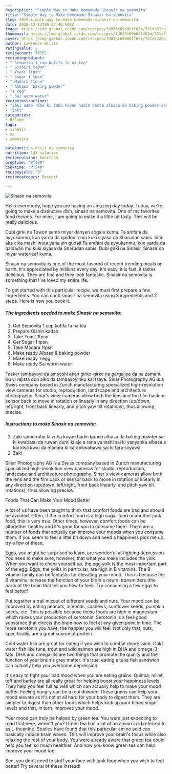 ```yaml
---
description: "Simple Way to Make Homemade Sinasir na semovita"
title: "Simple Way to Make Homemade Sinasir na semovita"
slug: 2019-simple-way-to-make-homemade-sinasir-na-semovita
date: 2020-12-13T05:57:40.505Z
image: https://img-global.cpcdn.com/recipes/fd036f69b08ff63e/751x532cq70/sinasir-na-semovita-recipe-main-photo.jpg
thumbnail: https://img-global.cpcdn.com/recipes/fd036f69b08ff63e/751x532cq70/sinasir-na-semovita-recipe-main-photo.jpg
cover: https://img-global.cpcdn.com/recipes/fd036f69b08ff63e/751x532cq70/sinasir-na-semovita-recipe-main-photo.jpg
author: Lawrence Willis
ratingvalue: 5
reviewcount: 37262
recipeingredient:
- " Semovita 1 cup kofifa fa na tea"
- " Gishiri kadan"
- " Yeast 1tpsn"
- " Sugar 1 tpsn"
- " Madara 1tpsn"
- " Albasa  baking powder"
- "1 egg"
- " Sai worm water"
recipeinstructions:
- "Zaki samo roba ki zuba kayan hadin banda albasa da baking powder sai ki kwabasu da ruwan dumi ki aje a rana ya tashi sai ki yanyanka albasa a kai kisa kwai da madara ki karabkwabawa sai ki fara soyawa"
- "Zaki"
categories:
- Recipe
tags:
- sinasir
- na
- semovita

katakunci: sinasir na semovita 
nutrition: 141 calories
recipecuisine: American
preptime: "PT12M"
cooktime: "PT54M"
recipeyield: "3"
recipecategory: Dessert

---
```



![Sinasir na semovita](https://img-global.cpcdn.com/recipes/fd036f69b08ff63e/751x532cq70/sinasir-na-semovita-recipe-main-photo.jpg)

Hello everybody, hope you are having an amazing day today. Today, we're going to make a distinctive dish, sinasir na semovita. One of my favorites food recipes. For mine, I am going to make it a little bit tasty. This will be really delicious.

Dubi girki na Tuwon semo miyar danyen zogale kuma. Ta amfani da ayyukanmu, kun yarda da qaidodin mu kuki siyasa da Sharudan sabis. Idan aka cika mashi wuta yana yin gudaji Ta amfani da ayyukanmu, kun yarda da qaidodin mu kuki siyasa da Sharudan sabis. Dubi girki na Sinasir, Sinasir da miyar waterleaf kuma.

Sinasir na semovita is one of the most favored of recent trending meals on earth. It's appreciated by millions every day. It's easy, it is fast, it tastes delicious. They are fine and they look fantastic. Sinasir na semovita is something that I've loved my entire life.


To get started with this particular recipe, we must first prepare a few ingredients. You can cook sinasir na semovita using 8 ingredients and 2 steps. Here is how you cook it.

<!--inarticleads1-->

##### The ingredients needed to make Sinasir na semovita:

1. Get  Semovita 1 cup kofifa fa na tea
1. Prepare  Gishiri kadan
1. Take  Yeast 1tpsn
1. Get  Sugar 1 tpsn
1. Take  Madara 1tpsn
1. Make ready  Albasa &amp; baking powder
1. Make ready 1 egg
1. Make ready  Sai worm water


Taskar tambayoyi da amsoshi akan girke-girke na gargajiya da na zamani. Ku yi rajista don aiko da tambayoyinku kai tsaye. Sinar Photography AG is a Swiss company based in Zurich manufacturing specialized high-resolution view cameras for studio, reproduction, landscape and architecture photography. Sinar&#39;s view-cameras allow both the lens and the film back or sensor back to move in rotation or linearly in any direction (up/down, left/right, front back linearly, and pitch yaw tilt rotations), thus allowing precise. 

<!--inarticleads2-->

##### Instructions to make Sinasir na semovita:

1. Zaki samo roba ki zuba kayan hadin banda albasa da baking powder sai ki kwabasu da ruwan dumi ki aje a rana ya tashi sai ki yanyanka albasa a kai kisa kwai da madara ki karabkwabawa sai ki fara soyawa
1. Zaki


Sinar Photography AG is a Swiss company based in Zurich manufacturing specialized high-resolution view cameras for studio, reproduction, landscape and architecture photography. Sinar&#39;s view-cameras allow both the lens and the film back or sensor back to move in rotation or linearly in any direction (up/down, left/right, front back linearly, and pitch yaw tilt rotations), thus allowing precise. 

Foods That Can Make Your Mood Better


A lot of us have been taught to think that comfort foods are bad and should be avoided. Often, if the comfort food is a high sugar food or another junk food, this is very true. Other times, however, comfort foods can be altogether healthy and it's good for you to consume them. There are a number of foods that actually can improve your moods when you consume them. If you seem to feel a little bit down and need a happiness pick me up, try a few of these.

Eggs, you might be surprised to learn, are wonderful at fighting depression. You need to make sure, however, that what you make includes the yolk. When you want to cheer yourself up, the egg yolk is the most important part of the egg. Eggs, the yolks in particular, are high in B vitamins. The B vitamin family can be fantastic for elevating your mood. This is because the B vitamins increase the function of your brain's neural transmitters (the parts of the brain that tell you how to feel). Try consuming a few eggs to feel better!

Put together a trail mixout of different seeds and nuts. Your mood can be improved by eating peanuts, almonds, cashews, sunflower seeds, pumpkin seeds, etc. This is possible because these foods are high in magnesium which raises your production of serotonin. Serotonin is a feel-good substance that directs the brain how to feel at any given point in time. The more serotonin you have, the happier you will feel. Not only that, nuts, specifically, are a great source of protein.

Cold water fish are great for eating if you wish to combat depression. Cold water fish like tuna, trout and wild salmon are high in DHA and omega-3 fats. DHA and omega-3s are two things that promote the quality and the function of your brain's grey matter. It's true: eating a tuna fish sandwich can actually help you overcome depression. 

It's easy to fight your bad mood when you are eating grains. Quinoa, millet, teff and barley are all really great for helping boost your happiness levels. They help you feel full as well which can actually help to make your mood better. Feeling hungry can be a real downer! These grains can help your mood elevate as it's not at all hard for your body to digest them. They are simpler to digest than other foods which helps kick up your blood sugar levels and that, in turn, improves your mood.

Your mood can truly be helped by green tea. You were just expecting to read that here, weren't you? Green tea has a lot of an amino acid referred to as L-theanine. Studies have found that this particular amino acid can basically induce brain waves. This will improve your brain's focus while also relaxing the rest of your body. You were already aware that green tea could help you feel so much healthier. And now you know green tea can help improve your mood too!

See, you don't need to stuff your face with junk food when you wish to feel better! Try several of these instead!

